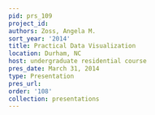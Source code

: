 ```yaml
---
pid: prs_109
project_id: 
authors: Zoss, Angela M.
sort_year: '2014'
title: Practical Data Visualization
location: Durham, NC
host: undergraduate residential course
pres_date: March 31, 2014
type: Presentation
pres_url: 
order: '108'
collection: presentations
---
```

